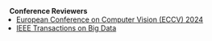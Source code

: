 <!-- ## Services -->

<h4 style="margin:0 10px 0;">Conference Reviewers</h4>

<ul style="margin:0 0 5px;">
  <li><a href="https://eccv2024.ecva.net/"><autocolor>European Conference on Computer Vision (ECCV) 2024</autocolor></a>
  </li>
<li><a href="[https://eccv2024.ecva.net/](https://ieeexplore.ieee.org/xpl/RecentIssue.jsp?punumber=6687317)"><autocolor>IEEE Transactions on Big Data</autocolor></a></li>
</ul>

<!-- <h4 style="margin:0 10px 0;">Journal Reviewers</h4>

<ul style="margin:0 0 20px;">
  <li><a href="https://www.computer.org/csdl/journal/tp"><autocolor>IEEE Transactions on Pattern Analysis and Machine Intelligence (TPAMI)</autocolor></a></li>
  <li><a href="https://www.springer.com/journal/11263"><autocolor>International Journal of Computer Vision (IJCV)</autocolor></a></li>
</ul> -->
